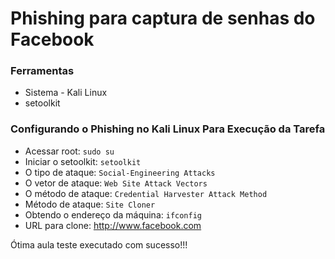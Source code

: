 # Phishing para captura de senhas do Facebook

### Ferramentas

- Sistema - Kali Linux
- setoolkit

### Configurando o Phishing no Kali Linux Para Execução da Tarefa

- Acessar root: ``` sudo su ```
- Iniciar o setoolkit: ``` setoolkit ```
- O tipo de ataque: ``` Social-Engineering Attacks ```
- O vetor de ataque: ``` Web Site Attack Vectors ```
- O método de ataque: ```Credential Harvester Attack Method ```
- Método de ataque: ``` Site Cloner ```
- Obtendo o endereço da máquina: ``` ifconfig ```
- URL para clone: http://www.facebook.com

Ótima aula teste executado com sucesso!!!

